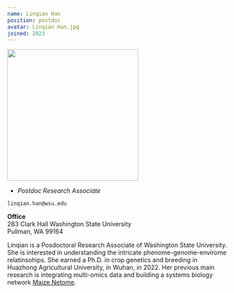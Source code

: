 ```yaml
---
name: Linqian Han
position: postdoc
avatar: Linqian Han.jpg
joined: 2023
---
```


<img width="300" src="{{site.baseurl}}/images/people/{{page.avatar}}" data-action="zoom">

- _Postdoc Research Associate_<br>

<i class="fa fa-envelope-o"></i> `linqian.han@wsu.edu`

**Office**<br>
283 Clark Hall Washington State University <br>
Pullman, WA 99164

Linqian is a Posdoctoral Research Associate of Washington State University. She is interested in understanding the intricate phenome-genome-envirome relatinsohips. She earned a Ph.D. in crop genetics and breeding in Huazhong Agricultural University, in Wuhan, in 2022. Her previous main research is integrating multi-omics data and building a systems biology network [Maize Netome](http://minteractome.ncpgr.cn/).